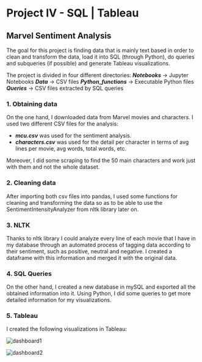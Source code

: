 # Project lV - SQL | Tableau



## Marvel Sentiment Analysis
The goal for this project is finding data that is mainly text based in order to clean and transform the data, load it into SQL (through Python), do queries and subqueries (if possible) and generate Tableau visualizations.

The project is divided in four different directories: 
***Notebooks*** -> Jupyter Notebooks
***Data*** -> CSV files
***Python_functions*** -> Executable Python files
***Queries*** -> CSV files extracted by SQL queries

### 1. Obtaining data
On the one hand, I downloaded data from Marvel movies and characters. 
I used two different CSV files for the analysis:
- ***mcu.csv*** was used for the sentiment analysis.
- ***characters.csv*** was used for the detail per character in terms of avg lines per movie, avg words, total words, etc.

Moreover, I did some scraping to find the 50 main characters and work just with them and not the whole dataset.  

### 2. Cleaning data
After importing both csv files into pandas, I used some functions for cleaning and transforming the data so as to be able to use the SentimentIntensityAnalyzer from nltk library later on. 

### 3. NLTK
Thanks to nltk library I could analyze every line of each movie that I have in my database through an automated process of tagging data according to their sentiment, such as positive, neutral and negative. 
I created a dataframe with this information and merged it with the original data.

### 4. SQL Queries
On the other hand, I created a new database in mySQL and exported all the obtained information into it. Using Python, I did some queries to get more detailed information for my visualizations.

### 5.  Tableau
I created the following visualizations in Tableau:

![dashboard1]()

![dashboard2]()

